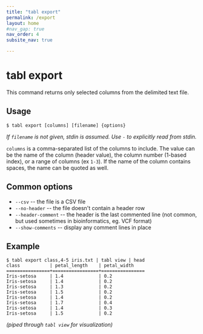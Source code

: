 ```yaml
---
title: "tabl export"
permalink: /export
layout: home
#nav_gap: true
nav_order: 4
subsite_nav: true

---
```


# tabl export

This command returns only selected columns from the delimited text file.

## Usage

`$ tabl export [columns] [filename] {options}`  
    
*If `filename` is not given, stdin is assumed. Use `-` to explicitly read from stdin.*

`columns` is a comma-separated list of the columns to include. The value can be the name of the column (header value), the column number (1-based index), or a range of columns (ex `1-3`). If the name of the column contains spaces, the name can be quoted as well.

## Common options
* `--csv`            -- the file is a CSV file
* `--no-header`      -- the file doesn't contain a header row
* `--header-comment` -- the header is the last commented line (not common, but used sometimes in bioinformatics, eg. VCF format)
* `--show-comments`  -- display any comment lines in place

## Example

    $ tabl export class,4-5 iris.txt | tabl view | head
    class           | petal_length    | petal_width    
    ================+=================+================
    Iris-setosa     | 1.4             | 0.2            
    Iris-setosa     | 1.4             | 0.2            
    Iris-setosa     | 1.3             | 0.2            
    Iris-setosa     | 1.5             | 0.2            
    Iris-setosa     | 1.4             | 0.2            
    Iris-setosa     | 1.7             | 0.4            
    Iris-setosa     | 1.4             | 0.3            
    Iris-setosa     | 1.5             | 0.2            

*(piped through `tabl view` for visualization)*
